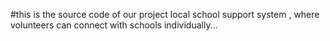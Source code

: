 #this is the source code of our project local school support system , where volunteers can connect with schools individually...